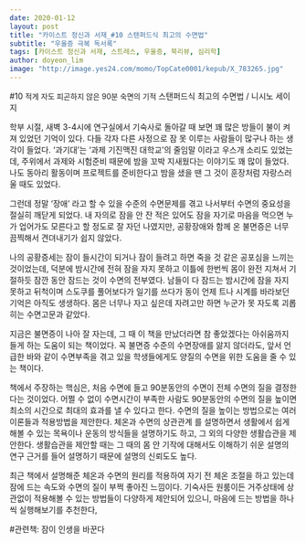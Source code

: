 ```yaml
---
date: 2020-01-12
layout: post
title: "카이스트 정신과 서재_#10 스탠퍼드식 최고의 수면법"
subtitle: "우울증 극복 독서록"
tags: [카이스트 정신과 서재, 스트레스, 우울증, 북리뷰, 심리학]
author: doyeon_lim
image: "http://image.yes24.com/momo/TopCate0001/kepub/X_783265.jpg"
---
```


#10 <font size="-1">적게 자도 피곤하지 않은 90분 숙면의 기적</font> 스탠퍼드식 최고의 수면법 / 니시노 세이지

 학부 시절, 새벽 3-4시에 연구실에서 기숙사로 돌아갈 때 보면 꽤 많은 방들이 불이 켜져 있었던 기억이 있다. 다들 각자 다른 사정으로 잠 못 이루는 사람들이 많구나 하는 생각이 들었다. ‘과기대’는 ‘과제 기진맥진 대학교’의 줄임말 이라고 우스개 소리도 있었는데, 주위에서 과제와 시험준비 때문에 밤을 꼬박 지새웠다는 이야기도 꽤 많이 들었다. 나도 동아리 활동이며 프로젝트를 준비한다고 밤을 샜을 땐 그 것이 훈장처럼 자랑스러울 때도 있었다.

 그런데 정말 ‘장애’ 라고 할 수 있을 수준의 수면문제를 겪고 나서부터 수면의 중요성을 절실히 깨닫게 되었다. 내 자의로 잠을 안 잔 적은 있어도 잠을 자기로 마음을 먹으면 누가 업어가도 모른다고 할 정도로 잘 자던 나였지만, 공황장애와 함께 온 불면증은 너무 끔찍해서 견뎌내기가 쉽지 않았다. 

 나의 공황증세는 잠이 들시간이 되거나 잠이 들려고 하면 죽을 것 같은 공포심을 느끼는 것이었는데, 덕분에 밤시간에 전혀 잠을 자지 못하고 이틀에 한번씩 몸이 완전 지쳐서 기절하듯 잠깐 동안 잠드는 것이 수면의 전부였다. 남들이 다 잠드는 밤시간에 잠을 자지 못하고 뒤척이며 스도쿠를 풀어보다가 일기를 쓰다가 동이 언제 트나 시계를 바라보던 기억은 아직도 생생하다. 몸은 너무나 자고 싶은데 자려고만 하면 누군가 못 자도록 괴롭히는 수면고문과 같았다.

 지금은 불면증이 나아 잘 자는데, 그 때 이 책을 만났더라면 참 좋았겠다는 아쉬움까지 들게 하는 도움이 되는 책이었다. 꼭 불면증 수준의 수면장애를 앓지 않더라도, 앞서 언급한 바와 같이 수면부족을 겪고 있을 학생들에게도 양질의 수면을 위한 도움을 줄 수 있는 책이다.

 책에서 주장하는 핵심은, 처음 수면에 들고 90분동안의 수면이 전체 수면의 질을 결정한다는 것이었다. 어쩔 수 없이 수면시간이 부족한 사람도 90분동안의 수면의 질을 높이면 최소의 시간으로 최대의 효과를 낼 수 있다고 한다. 수면의 질을 높이는 방법으로는 여러 이론들과 적용방법을 제안한다. 체온과 수면의 상관관계 를 설명하면서 생활에서 쉽게 해볼 수 있는 목욕이나 운동의 방식들을 설명하기도 하고, 그 외의 다양한 생활습관을 제안한다. 생활습관을 제안할 때는 그 때의 몸 안 기작에 대해서도 이해하기 쉬운 설명의 연구 근거를 들어 설명하기 때문에 설명의 신뢰도도 높다.

최근 책에서 설명해준 체온과 수면의 원리를 적용하여 자기 전 체온 조절을 하고 있는데 잠에 드는 속도와 수면의 질이 부쩍 좋아진 느낌이다. 기숙사든 원룸이든 거주상태에 상관없이 적용해볼 수 있는 방법들이 다양하게 제안되어 있으니, 마음에 드는 방법을 하나씩 실행해보기를 추천한다,

#관련책: 잠이 인생을 바꾼다
